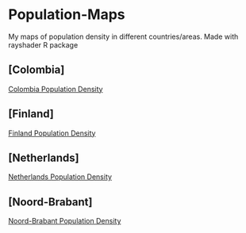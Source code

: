 # Population-Maps
My maps of population density in different countries/areas.
Made with rayshader R package

## [Colombia]
[Colombia Population Density](https://drive.google.com/file/d/1YkWiT9t1P4bvMGUebm60nfRE2OjuWkWs/view?usp=sharing)
## [Finland]
[Finland Population Density](https://drive.google.com/file/d/1a7F1DGE0kJCDgAVKxvkmpm31yeTvt2oD/view?usp=sharing)
## [Netherlands]
[Netherlands Population Density](https://drive.google.com/file/d/1Xo5k3t_YMXPCfSNk8UKkd3UqWbIbRdTj/view?usp=sharing)
## [Noord-Brabant]
[Noord-Brabant Population Density](https://drive.google.com/file/d/1NH_5vi2_II4na8R9_Mznzc8ILUbXbZRD/view?usp=sharing)
